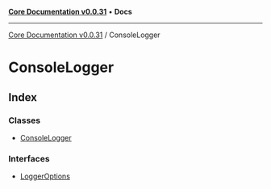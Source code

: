 [**Core Documentation v0.0.31**](../README.md) • **Docs**

***

[Core Documentation v0.0.31](../modules.md) / ConsoleLogger

# ConsoleLogger

## Index

### Classes

- [ConsoleLogger](classes/ConsoleLogger.md)

### Interfaces

- [LoggerOptions](interfaces/LoggerOptions.md)
